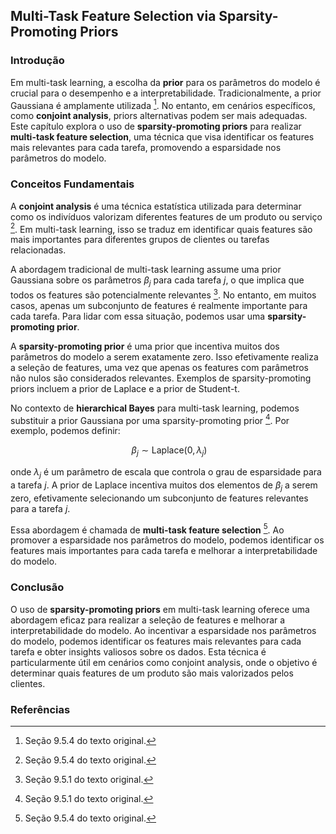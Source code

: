## Multi-Task Feature Selection via Sparsity-Promoting Priors

### Introdução
Em multi-task learning, a escolha da **prior** para os parâmetros do modelo é crucial para o desempenho e a interpretabilidade. Tradicionalmente, a prior Gaussiana é amplamente utilizada [^9.5.4]. No entanto, em cenários específicos, como **conjoint analysis**, priors alternativas podem ser mais adequadas. Este capítulo explora o uso de **sparsity-promoting priors** para realizar **multi-task feature selection**, uma técnica que visa identificar os features mais relevantes para cada tarefa, promovendo a esparsidade nos parâmetros do modelo.

### Conceitos Fundamentais

A **conjoint analysis** é uma técnica estatística utilizada para determinar como os indivíduos valorizam diferentes features de um produto ou serviço [^9.5.4]. Em multi-task learning, isso se traduz em identificar quais features são mais importantes para diferentes grupos de clientes ou tarefas relacionadas.

A abordagem tradicional de multi-task learning assume uma prior Gaussiana sobre os parâmetros $\beta_j$ para cada tarefa $j$, o que implica que todos os features são potencialmente relevantes [^9.5.1]. No entanto, em muitos casos, apenas um subconjunto de features é realmente importante para cada tarefa. Para lidar com essa situação, podemos usar uma **sparsity-promoting prior**.

A **sparsity-promoting prior** é uma prior que incentiva muitos dos parâmetros do modelo a serem exatamente zero. Isso efetivamente realiza a seleção de features, uma vez que apenas os features com parâmetros não nulos são considerados relevantes. Exemplos de sparsity-promoting priors incluem a prior de Laplace e a prior de Student-t.

No contexto de **hierarchical Bayes** para multi-task learning, podemos substituir a prior Gaussiana por uma sparsity-promoting prior [^9.5.1]. Por exemplo, podemos definir:

$$\
\beta_j \sim \text{Laplace}(0, \lambda_j)
$$

onde $\lambda_j$ é um parâmetro de escala que controla o grau de esparsidade para a tarefa $j$. A prior de Laplace incentiva muitos dos elementos de $\beta_j$ a serem zero, efetivamente selecionando um subconjunto de features relevantes para a tarefa $j$.

Essa abordagem é chamada de **multi-task feature selection** [^9.5.4]. Ao promover a esparsidade nos parâmetros do modelo, podemos identificar os features mais importantes para cada tarefa e melhorar a interpretabilidade do modelo.

### Conclusão
O uso de **sparsity-promoting priors** em multi-task learning oferece uma abordagem eficaz para realizar a seleção de features e melhorar a interpretabilidade do modelo. Ao incentivar a esparsidade nos parâmetros do modelo, podemos identificar os features mais relevantes para cada tarefa e obter insights valiosos sobre os dados. Esta técnica é particularmente útil em cenários como conjoint analysis, onde o objetivo é determinar quais features de um produto são mais valorizados pelos clientes.

### Referências
[^9.5.1]: Seção 9.5.1 do texto original.
[^9.5.4]: Seção 9.5.4 do texto original.

<!-- END -->